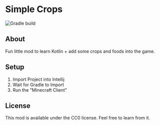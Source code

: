# Simple Crops
![Gradle build](https://github.com/Stereo528/Simple-Crops/workflows/Gradle%20build/badge.svg)

## About
Fun little mod to learn Kotlin + add some crops and foods into the game.

## Setup

1. Import Project into Intellij
2. Wait for Gradle to Import
3. Run the "Minecraft Client"

## License

This mod is available under the CC0 license. Feel free to learn from it.
